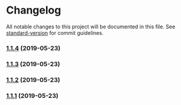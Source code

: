 # Changelog

All notable changes to this project will be documented in this file. See [standard-version](https://github.com/conventional-changelog/standard-version) for commit guidelines.

### [1.1.4](https://github.com/homobulla/nodejs/compare/v1.1.3...v1.1.4) (2019-05-23)



### [1.1.3](https://github.com/homobulla/nodejs/compare/v1.1.1...v1.1.3) (2019-05-23)



### [1.1.2](https://github.com/homobulla/nodejs/compare/v1.1.1...v1.1.2) (2019-05-23)



### [1.1.1](https://github.com/homobulla/nodejs/compare/v1.1.0...v1.1.1) (2019-05-23)
